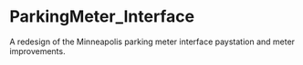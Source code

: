 # ParkingMeter_Interface
A redesign of the Minneapolis parking meter interface paystation and meter improvements. 

